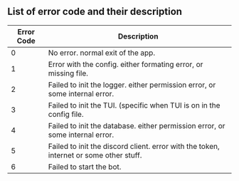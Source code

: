 ## List of error code and their description

| Error Code | Description                                                                            |
|------------|----------------------------------------------------------------------------------------|
| 0          | No error. normal exit of the app.                                                      |
| 1          | Error with the config. either formating error, or missing file.                        |
| 2          | Failed to init the logger. either permission error, or some internal error.            |
| 3          | Failed to init the TUI. (specific when TUI is on in the config file.                   |
| 4          | Failed to init the database. either permission error, or some internal error.          |
| 5          | Failed to init the discord client. error with the token, internet or some other stuff. |
| 6          | Failed to start the bot.                                                               |
